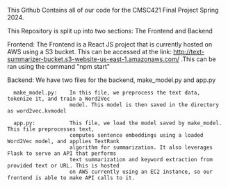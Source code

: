 This Github Contains all of our code for the CMSC421 Final Project Spring 2024. 

This Repository is split up into two sections: The Frontend and Backend

  Frontend:         The Frontend is a React JS project that is currently hosted on AWS using a S3 bucket. 
                    This can be accessed at the link: http://text-summarizer-bucket.s3-website-us-east-1.amazonaws.com/
                    .This can be ran using the command "npm start"

  Backend: We have two files for the backend, make_model.py and app.py
  
      make_model.py:    In this file, we preprocess the text data, tokenize it, and train a Word2Vec 
                        model. This model is then saved in the directory as word2vec.kvmodel
      
      app.py:           This file, we load the model saved by make_model. This file preprocesses text, 
                        computes sentence embeddings using a loaded Word2Vec model, and applies TextRank 
                        algorithm for summarization. It also leverages Flask to serve an API that performs 
                        text summarization and keyword extraction from provided text or URL. This is hosted
                        on AWS currently using an EC2 instance, so our frontend is able to make API calls to it.

